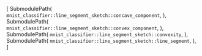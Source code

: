 [
    SubmodulePath(
        `mnist_classifier::line_segment_sketch::concave_component`,
    ),
    SubmodulePath(
        `mnist_classifier::line_segment_sketch::convex_component`,
    ),
    SubmodulePath(
        `mnist_classifier::line_segment_sketch::convexity`,
    ),
    SubmodulePath(
        `mnist_classifier::line_segment_sketch::line_segment`,
    ),
]
